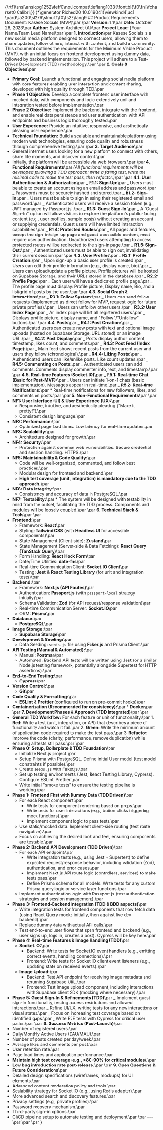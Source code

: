 {\rtf1\ansi\ansicpg1252\deff0\nouicompat\deflang1033{\fonttbl{\f0\fnil\fcharset0 Calibri;}}
{\*\generator Riched20 10.0.19041}\viewkind4\uc1
\pard\sa200\sl276\slmult1\f0\fs22\lang9 ## Product Requirements Document: Kasese Socials (MVP)\par
\par
**Version:** 1.1\par
**Date:** October 26, 2023\par
**Author:** System Architect (AI)\par
**Project Lead:** [Your Name/Team Lead Name]\par
\par
**1. Introduction**\par
Kasese Socials is a new social media platform designed to connect users, allowing them to share updates, follow others, interact with content, and build a community. This document outlines the requirements for the Minimum Viable Product (MVP), with an initial focus on frontend development using dummy data, followed by backend implementation. This project will adhere to a Test-Driven Development (TDD) methodology.\par
\par
**2. Goals & Objectives**\par

- **Primary Goal:** Launch a functional and engaging social media platform with core features enabling user interaction and content sharing, developed with high quality through TDD.\par
- **Phase 1 Objective:** Develop a complete frontend user interface with mocked data, with components and logic extensively unit and integration tested before implementation.\par
- **Phase 2 Objective:** Implement the backend, integrate with the frontend, and enable real data persistence and user authentication, with API endpoints and business logic thoroughly tested.\par
- **User Experience:** Provide an intuitive, responsive, and aesthetically pleasing user experience.\par
- **Technical Foundation:** Build a scalable and maintainable platform using modern web technologies, ensuring code quality and robustness through comprehensive testing.\par
  \par
  **3. Target Audience**\par
- General internet users looking for a new platform to connect with others, share life moments, and discover content.\par
- Initially, the platform will be accessible via web browsers.\par
  \par
  **4. Functional Requirements**\par
  _(All functional requirements will be developed following a TDD approach: write a failing test, write the minimal code to make the test pass, then refactor.)_\par
  \par
  **4.1. User Authentication & Authorization**\par
  _ **R1.1: Sign-Up:**\par
  _ Users must be able to create an account using an email address and password.\par
  _ Passwords must be securely hashed and stored.\par
  _ **R1.2: Sign-In:**\par
  _ Users must be able to sign in using their registered email and password.\par
  _ Authenticated users will receive a session token (e.g., JWT managed by Passport.js).\par
  _ **R1.3: Guest Sign-In:**\par
  _ A "Guest Sign-In" option will allow visitors to explore the platform's public-facing content (e.g., user profiles, sample posts) without creating an account or supplying credentials. Guest users will have limited interaction capabilities.\par
  _ **R1.4: Protected Routes:**\par
  _ All pages and features, except the sign-in/sign-up page and guest-accessible content, must require user authentication. Unauthorized users attempting to access protected routes will be redirected to the sign-in page.\par
  _ **R1.5: Sign-Out:**\par
  _ Authenticated users must be able to sign out, invalidating their current session.\par
  \par
  **4.2. User Profiles**\par
  _ **R2.1: Profile Creation:**\par
  _ Upon sign-up, a basic user profile is created.\par
  _ Users can edit their profile information (e.g., display name, bio).\par
  _ Users can upload/update a profile picture. Profile pictures will be hosted on Supabase Storage, and their URLs stored in the database.\par
  _ **R2.2: Profile Page:**\par
  _ Each user will have a dedicated profile page.\par
  _ The profile page must display: Profile picture, Display name, Bio, and a list/grid of posts by the user.\par
  \par
  **4.3. Social Graph & Interactions**\par
  _ **R3.1: Follow System:**\par
  _ Users can send follow requests (implemented as direct follow for MVP, request logic for future private profiles).\par
  _ Users can unfollow other users.\par
  _ **R3.2: User Index Page:**\par
  _ An index page will list all registered users.\par
  _ Displays profile picture, display name, and "Follow"/"Unfollow" buttons.\par
  \par
  **4.4. Posts**\par
  _ **R4.1: Post Creation:**\par
  _ Authenticated users can create new posts with text and optional image uploads (hosted on Supabase Storage, URL stored) or an image URL.\par
  _ **R4.2: Post Display:**\par
  _ Posts display author, content, timestamp, likes count, and comments.\par
  _ **R4.3: Post Feed (Index Page):**\par
  _ Main feed shows recent posts from the current user and users they follow (chronological).\par
  _ **R4.4: Liking Posts:**\par
  _ Authenticated users can like/unlike posts. Like count updates.\par
  _ **R4.5: Commenting on Posts:**\par
  _ Authenticated users can add comments. Comments display commenter info, text, and timestamp.\par
  \par
  **4.5. Real-time Features (Socket.IO)**\par
  _ **R5.1: Real-time Chat (Basic for Post-MVP):**\par
  _ Users can initiate 1-on-1 chats (basic implementation). Messages appear in real-time.\par
  _ **R5.2: Real-time Notifications:**\par \* Real-time notifications for new followers, likes, and comments on posts.\par
  \par
  **5. Non-Functional Requirements**\par
  \par
- **NF1: User Interface (UI) & User Experience (UX):**\par
  - Responsive, intuitive, and aesthetically pleasing ("Make it pretty!").\par
  - Consistent design language.\par
- **NF2: Performance:**\par
  - Optimized page load times. Low latency for real-time updates.\par
- **NF3: Scalability:**\par
  - Architecture designed for growth.\par
- **NF4: Security:**\par
  - Protection against common web vulnerabilities. Secure credential and session handling. HTTPS.\par
- **NF5: Maintainability & Code Quality:**\par
  - Code will be well-organized, commented, and follow best practices.\par
  - Modular design for frontend and backend.\par
  - **High test coverage (unit, integration) is mandatory due to the TDD approach.**\par
- **NF6: Data Integrity:**\par
  - Consistency and accuracy of data in PostgreSQL.\par
- **NF7: Testability:**\par \* The system will be designed with testability in mind from the outset, facilitating the TDD process. Components and modules will be loosely coupled.\par
  \par
  **6. Technical Stack & Tools**\par
  \par
- **Frontend:**\par
  - Framework: **React**\par
  - Styling: **Tailwind CSS** (with **Headless UI** for accessible components)\par
  - State Management (Client-side): **Zustand**\par
  - State Management (Server-side & Data Fetching): **React Query (TanStack Query)**\par
  - Form Handling: **React Hook Form**\par
  - Date/Time Utilities: **date-fns**\par
  - Real-time Communication Client: **Socket.IO Client**\par
  - Testing: **Jest** & **React Testing Library** (for unit and integration tests)\par
- **Backend:**\par
  - Framework: **Next.js (API Routes)**\par
  - Authentication: **Passport.js** (with `passport-local` strategy initially)\par
  - Schema Validation: **Zod** (for API request/response validation)\par
  - Real-time Communication Server: **Socket.IO**\par
  - ORM: **Prisma**\par
- **Database:**\par
  - **PostgreSQL**\par
- **Image Storage:**\par
  - **Supabase Storage**\par
- **Development & Seeding:**\par
  - Data Seeding: `seeds.js` file using **Faker.js** and Prisma Client.\par
- **API Testing (Manual & Automated):**\par
  - Manual: **Postman**\par
  - Automated: Backend API tests will be written using **Jest** (or a similar Node.js testing framework, potentially alongside Supertest for HTTP assertions).\par
- **End-to-End Testing:**\par
  - **Cypress**\par
- **Version Control:**\par
  - **Git**\par
- **Code Quality & Formatting:**\par
  - **ESLint** & **Prettier** (configured to run on pre-commit hooks)\par
- **Containerization (Recommended for consistency):**\par \* **Docker**\par
  \par
  **7. Development Phases & Approach (TDD Integrated)**\par
  \par
- **General TDD Workflow:** For each feature or unit of functionality:\par 1. **Red:** Write a test (unit, integration, or API) that describes a piece of functionality and watch it fail.\par 2. **Green:** Write the minimum amount of application code required to make the test pass.\par 3. **Refactor:** Improve the code (clarity, performance, remove duplication) while ensuring all tests still pass.\par
  \par
- **Phase 0: Setup, Boilerplate & TDD Foundation**\par
  - Initialize Next.js project.\par
  - Setup Prisma with PostgreSQL. Define initial User model (test model constraints if possible).\par
  - Create `seeds.js` with Faker.js.\par
  - Set up testing environments (Jest, React Testing Library, Cypress). Configure ESLint, Prettier.\par
  - Write initial "smoke tests" to ensure the testing pipeline is working.\par
- **Phase 1: Frontend First with Dummy Data (TDD Driven)**\par
  - For each React component:\par
    - Write tests for component rendering based on props.\par
    - Write tests for user interactions (e.g., button clicks triggering mock functions).\par
    - Implement component logic to pass tests.\par
  - Use static/mocked data. Implement client-side routing (test route navigation).\par
  - Focus on achieving the desired look and feel, ensuring components are testable.\par
- **Phase 2: Backend API Development (TDD Driven)**\par
  - For each API endpoint:\par
    - Write integration tests (e.g., using Jest + Supertest) to define expected request/response behavior, including validation (Zod), authentication, and error cases.\par
    - Implement Next.js API route logic (controllers, services) to make tests pass.\par
    - Define Prisma schema for all models. Write tests for any custom Prisma query logic or service layer functions.\par
  - Implement authentication logic with Passport.js (test authentication strategies and session management).\par
- **Phase 3: Frontend-Backend Integration (TDD & BDD aspects)**\par
  - Write integration tests for frontend components that now fetch data (using React Query mocks initially, then against live dev backend).\par
  - Replace dummy data with actual API calls.\par
  - Test end-to-end user flows that span frontend and backend (e.g., user signs up, logs in, creates a post). Cypress will be key here.\par
- **Phase 4: Real-time Features & Image Handling (TDD)**\par
  - **Socket.IO:**\par
    - Backend: Write tests for Socket.IO event handlers (e.g., emitting correct events, handling connections).\par
    - Frontend: Write tests for Socket.IO client event listeners (e.g., updating state on received events).\par
  - **Image Upload:**\par
    - Backend: Test API endpoint for receiving image metadata and returning Supabase URL.\par
    - Frontend: Test image upload component, including interactions with Supabase client SDK (mocking where necessary).\par
- **Phase 5: Guest Sign-In & Refinements (TDD)**\par
  _ Implement guest sign-in functionality, testing access restrictions and allowed interactions.\par
  _ Refine UI/UX, writing tests for any new interactions or visual states.\par
  _ Focus on increasing test coverage based on identified gaps.\par
  _ Write E2E tests with Cypress for critical user paths.\par
  \par
  **8. Success Metrics (Post-Launch)**\par
- Number of registered users.\par
- Daily/Monthly Active Users (DAU/MAU).\par
- Number of posts created per day/week.\par
- Average likes and comments per post.\par
- User retention rate.\par
- Page load times and application performance.\par
- **Maintain high test coverage (e.g., >80-90% for critical modules).**\par
- **Low bug introduction rate post-release.**\par
  \par
  **9. Open Questions & Future Considerations**\par
- Detailed design specifications (wireframes, mockups) for UI elements.\par
- Advanced content moderation policy and tools.\par
- Scalability strategy for Socket.IO (e.g., using Redis adapter).\par
- More advanced search and discovery features.\par
- Privacy settings (e.g., private profiles).\par
- Password recovery mechanism.\par
- Third-party sign-in options.\par
- CI/CD pipeline setup to automate testing and deployment.\par
  \par
  ---\par
  \par
  \par
  }
   
